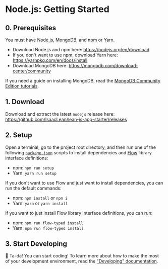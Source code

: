 # Node.js: Getting Started
## 0. Prerequisites
You must have [Node.js](https://nodejs.org), [MongoDB](https://mongodb.com), and [npm](https://npmjs.com) or [Yarn](https://yarnpkg.com).

* Download Node.js and npm here: https://nodejs.org/en/download
* If you don't want to use npm, download Yarn here: https://yarnpkg.com/en/docs/install
* Download MongoDB here: https://mongodb.com/download-center/community

If you need a guide on installing MongoDB, read the [MongoDB Community Edition tutorials](https://docs.mongodb.com/manual/installation/#mongodb-community-edition).

## 1. Download
Download and extract the latest `nodejs` release here: https://github.com/IsaacLean/lean-js-app-starter/releases

## 2. Setup
Open a terminal, go to the project root directory, and then run one of the following [`package.json`](../../../../package.json) scripts to install dependencies and [Flow](https://flow.org) library interface definitions:

* npm: `npm run setup`
* Yarn: `yarn run setup`

If you don't want to use Flow and just want to install dependencies, you can run the default commands:

* npm: `npm install` or `npm i`
* Yarn: `yarn` or `yarn install`

If you want to just install Flow library interface definitions, you can run:

* npm: `npm run flow-typed install`
* Yarn: `npm run flow-typed install`

## 3. Start Developing
🎉 Ta-da! You can start coding! To learn more about how to make the most of your development environment, read the ["Developing" documentation](developing.md).